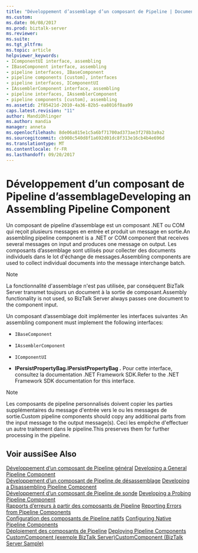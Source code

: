 ```yaml
---
title: "Développement d’assemblage d’un composant de Pipeline | Documents Microsoft"
ms.custom: 
ms.date: 06/08/2017
ms.prod: biztalk-server
ms.reviewer: 
ms.suite: 
ms.tgt_pltfrm: 
ms.topic: article
helpviewer_keywords:
- IComponentUI interface, assembling
- IBaseComponent interface, assembling
- pipeline interfaces, IBaseComponent
- pipeline components [custom], interfaces
- pipeline interfaces, IComponentUI
- IAssemblerComponent interface, assembling
- pipeline interfaces, IAssemblerComponent
- pipeline components [custom], assembling
ms.assetid: 2f85421d-2010-4a36-82b5-ea8016f8aa99
caps.latest.revision: "11"
author: MandiOhlinger
ms.author: mandia
manager: anneta
ms.openlocfilehash: 8de06a815e1c5a6bf71700ad373ae3f278b3a9a2
ms.sourcegitcommit: cb908c540d8f1a692d01dc8f313e16cb4b4e696d
ms.translationtype: MT
ms.contentlocale: fr-FR
ms.lasthandoff: 09/20/2017
---
```

# <a name="developing-an-assembling-pipeline-component"></a><span data-ttu-id="3c57a-102">Développement d’un composant de Pipeline d’assemblage</span><span class="sxs-lookup"><span data-stu-id="3c57a-102">Developing an Assembling Pipeline Component</span></span>
<span data-ttu-id="3c57a-103">Un composant de pipeline d’assemblage est un composant .NET ou COM qui reçoit plusieurs messages en entrée et produit un message en sortie.</span><span class="sxs-lookup"><span data-stu-id="3c57a-103">An assembling pipeline component is a .NET or COM component that receives several messages on input and produces one message on output.</span></span> <span data-ttu-id="3c57a-104">Les composants d’assemblage sont utilisés pour collecter des documents individuels dans le lot d'échange de messages.</span><span class="sxs-lookup"><span data-stu-id="3c57a-104">Assembling components are used to collect individual documents into the message interchange batch.</span></span>  
  
> [!NOTE]
>  <span data-ttu-id="3c57a-105">La fonctionnalité d'assemblage n'est pas utilisée, par conséquent BizTalk Server transmet toujours un document à la sortie de composant.</span><span class="sxs-lookup"><span data-stu-id="3c57a-105">Assembly functionality is not used, so BizTalk Server always passes one document to the component input.</span></span>  
  
 <span data-ttu-id="3c57a-106">Un composant d’assemblage doit implémenter les interfaces suivantes :</span><span class="sxs-lookup"><span data-stu-id="3c57a-106">An assembling component must implement the following interfaces:</span></span>  
  
-   `IBaseComponent`  
  
-   `IAssemblerComponent`
  
-   `IComponentUI`
  
-   <span data-ttu-id="3c57a-107">**IPersistPropertyBag.**</span><span class="sxs-lookup"><span data-stu-id="3c57a-107">**IPersistPropertyBag .**</span></span> <span data-ttu-id="3c57a-108">Pour cette interface, consultez la documentation .NET Framework SDK.</span><span class="sxs-lookup"><span data-stu-id="3c57a-108">Refer to the .NET Framework SDK documentation for this interface.</span></span>  
  
> [!NOTE]
>  <span data-ttu-id="3c57a-109">Les composants de pipeline personnalisés doivent copier les parties supplémentaires du message d'entrée vers le ou les messages de sortie.</span><span class="sxs-lookup"><span data-stu-id="3c57a-109">Custom pipeline components should copy any additional parts from the input message to the output message(s).</span></span> <span data-ttu-id="3c57a-110">Ceci les empêche d'effectuer un autre traitement dans le pipeline.</span><span class="sxs-lookup"><span data-stu-id="3c57a-110">This preserves them for further processing in the pipeline.</span></span>  
  
## <a name="see-also"></a><span data-ttu-id="3c57a-111">Voir aussi</span><span class="sxs-lookup"><span data-stu-id="3c57a-111">See Also</span></span>  
 <span data-ttu-id="3c57a-112">[Développement d’un composant de Pipeline général](../core/developing-a-general-pipeline-component.md) </span><span class="sxs-lookup"><span data-stu-id="3c57a-112">[Developing a General Pipeline Component](../core/developing-a-general-pipeline-component.md) </span></span>  
 <span data-ttu-id="3c57a-113">[Développement d’un composant de Pipeline de désassemblage](../core/developing-a-disassembling-pipeline-component.md) </span><span class="sxs-lookup"><span data-stu-id="3c57a-113">[Developing a Disassembling Pipeline Component](../core/developing-a-disassembling-pipeline-component.md) </span></span>  
 <span data-ttu-id="3c57a-114">[Développement d’un composant de Pipeline de sonde](../core/developing-a-probing-pipeline-component.md) </span><span class="sxs-lookup"><span data-stu-id="3c57a-114">[Developing a Probing Pipeline Component](../core/developing-a-probing-pipeline-component.md) </span></span>  
 <span data-ttu-id="3c57a-115">[Rapports d’erreurs à partir des composants de Pipeline](../core/reporting-errors-from-pipeline-components.md) </span><span class="sxs-lookup"><span data-stu-id="3c57a-115">[Reporting Errors from Pipeline Components](../core/reporting-errors-from-pipeline-components.md) </span></span>  
 <span data-ttu-id="3c57a-116">[Configuration des composants de Pipeline natifs](../core/configuring-native-pipeline-components.md) </span><span class="sxs-lookup"><span data-stu-id="3c57a-116">[Configuring Native Pipeline Components](../core/configuring-native-pipeline-components.md) </span></span>  
 <span data-ttu-id="3c57a-117">[Déploiement des composants de Pipeline](../core/deploying-pipeline-components.md) </span><span class="sxs-lookup"><span data-stu-id="3c57a-117">[Deploying Pipeline Components](../core/deploying-pipeline-components.md) </span></span>  
 [<span data-ttu-id="3c57a-118">CustomComponent (exemple BizTalk Server)</span><span class="sxs-lookup"><span data-stu-id="3c57a-118">CustomComponent (BizTalk Server Sample)</span></span>](../core/customcomponent-biztalk-server-sample.md)